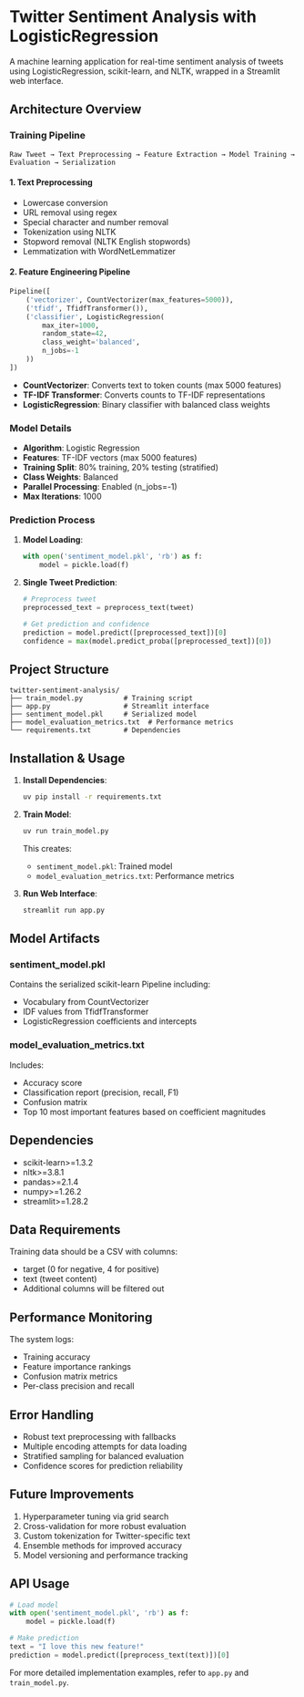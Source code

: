 # Twitter Sentiment Analysis with LogisticRegression

A machine learning application for real-time sentiment analysis of tweets using LogisticRegression, scikit-learn, and NLTK, wrapped in a Streamlit web interface.

## Architecture Overview

### Training Pipeline
```
Raw Tweet → Text Preprocessing → Feature Extraction → Model Training → Evaluation → Serialization
```

#### 1. Text Preprocessing
- Lowercase conversion
- URL removal using regex
- Special character and number removal
- Tokenization using NLTK
- Stopword removal (NLTK English stopwords)
- Lemmatization with WordNetLemmatizer

#### 2. Feature Engineering Pipeline
```python
Pipeline([
    ('vectorizer', CountVectorizer(max_features=5000)),
    ('tfidf', TfidfTransformer()),
    ('classifier', LogisticRegression(
        max_iter=1000,
        random_state=42,
        class_weight='balanced',
        n_jobs=-1
    ))
])
```

- **CountVectorizer**: Converts text to token counts (max 5000 features)
- **TF-IDF Transformer**: Converts counts to TF-IDF representations
- **LogisticRegression**: Binary classifier with balanced class weights

### Model Details

- **Algorithm**: Logistic Regression
- **Features**: TF-IDF vectors (max 5000 features)
- **Training Split**: 80% training, 20% testing (stratified)
- **Class Weights**: Balanced
- **Parallel Processing**: Enabled (n_jobs=-1)
- **Max Iterations**: 1000

### Prediction Process

1. **Model Loading**:
   ```python
   with open('sentiment_model.pkl', 'rb') as f:
       model = pickle.load(f)
   ```

2. **Single Tweet Prediction**:
   ```python
   # Preprocess tweet
   preprocessed_text = preprocess_text(tweet)
   
   # Get prediction and confidence
   prediction = model.predict([preprocessed_text])[0]
   confidence = max(model.predict_proba([preprocessed_text])[0])
   ```

## Project Structure

```
twitter-sentiment-analysis/
├── train_model.py          # Training script
├── app.py                  # Streamlit interface
├── sentiment_model.pkl     # Serialized model
├── model_evaluation_metrics.txt  # Performance metrics
└── requirements.txt        # Dependencies
```

## Installation & Usage

1. **Install Dependencies**:
   ```bash
   uv pip install -r requirements.txt
   ```

2. **Train Model**:
   ```bash
   uv run train_model.py
   ```
   This creates:
   - `sentiment_model.pkl`: Trained model
   - `model_evaluation_metrics.txt`: Performance metrics

3. **Run Web Interface**:
   ```bash
   streamlit run app.py
   ```

## Model Artifacts

### sentiment_model.pkl
Contains the serialized scikit-learn Pipeline including:
- Vocabulary from CountVectorizer
- IDF values from TfidfTransformer
- LogisticRegression coefficients and intercepts

### model_evaluation_metrics.txt
Includes:
- Accuracy score
- Classification report (precision, recall, F1)
- Confusion matrix
- Top 10 most important features based on coefficient magnitudes

## Dependencies

- scikit-learn>=1.3.2
- nltk>=3.8.1
- pandas>=2.1.4
- numpy>=1.26.2
- streamlit>=1.28.2

## Data Requirements

Training data should be a CSV with columns:
- target (0 for negative, 4 for positive)
- text (tweet content)
- Additional columns will be filtered out

## Performance Monitoring

The system logs:
- Training accuracy
- Feature importance rankings
- Confusion matrix metrics
- Per-class precision and recall

## Error Handling

- Robust text preprocessing with fallbacks
- Multiple encoding attempts for data loading
- Stratified sampling for balanced evaluation
- Confidence scores for prediction reliability

## Future Improvements

1. Hyperparameter tuning via grid search
2. Cross-validation for more robust evaluation
3. Custom tokenization for Twitter-specific text
4. Ensemble methods for improved accuracy
5. Model versioning and performance tracking

## API Usage

```python
# Load model
with open('sentiment_model.pkl', 'rb') as f:
    model = pickle.load(f)

# Make prediction
text = "I love this new feature!"
prediction = model.predict([preprocess_text(text)])[0]
```

For more detailed implementation examples, refer to `app.py` and `train_model.py`.